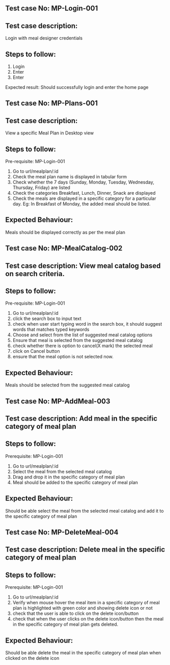 ## Test case No: MP-Login-001
## Test case description: 
Login with meal designer credentials
## Steps to follow:
1. Login <url> 
2. Enter <username>
3. Enter <password>

Expected result: Should successfully login and enter the home page

## Test case No: MP-Plans-001

## Test case description: 
View a specific Meal Plan in Desktop view
## Steps to follow:
Pre-requisite: MP-Login-001
1. Go to url/mealplan/:id
2. Check the meal plan name is displayed in tabular form
3. Check whether the 7 days (Sunday, Monday, Tuesday, Wednesday, Thursday, Friday) are listed
4. Check the categories Breakfast, Lunch, Dinner, Snack are displayed
5. Check the meals are displayed in a specific category for a particular day. Eg: In Breakfast of Monday, the added meal should be listed.

## Expected Behaviour:
Meals should be displayed correctly as per the meal plan


## Test case No: MP-MealCatalog-002

## Test case description: View meal catalog based on search criteria.
## Steps to follow:

Pre-requisite: MP-Login-001
1. Go to url/mealplan/:id 
2. click the search box to input text
3. check when user start typing word in the search box, it should suggest words that matches typed keywords
4. Choose and select from the list of suggested meal catalog options
5. Ensure that meal is selected from the suggested meal catalog
6. check whether there is option to cancel(X mark) the selected meal
7. click on Cancel button
8. ensure that the meal option is not selected now.

## Expected Behaviour:
Meals should be selected from the suggested meal catalog

## Test case No: MP-AddMeal-003

## Test case description: Add meal in the specific category of meal plan
## Steps to follow:

Prerequisite: MP-Login-001
1. Go to url/mealplan/:id 
2. Select the meal from the selected meal catalog
3. Drag and drop it in the specific category of meal plan
4. Meal should be added to the specific category of meal plan

## Expected Behaviour:
Should be able select the meal from the selected meal catalog and add it to the specific category of meal plan


## Test case No: MP-DeleteMeal-004

## Test case description: Delete meal in the specific category of meal plan
## Steps to follow:

Prerequisite: MP-Login-001
1. Go to url/mealplan/:id 
2. Verify when mouse hover the meal item in a specific category of meal plan is highlighted with green color and showing delete icon or not
3. check that the user is able to click on the delete icon/button
4. check that when the user clicks on the delete icon/button then the meal in the specific category of meal plan gets deleted.

## Expected Behaviour:
Should be able delete the meal in the specific category of meal plan when clicked on the delete icon
